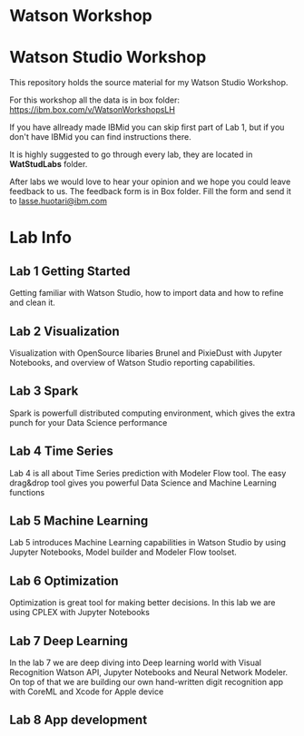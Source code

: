# Watson Workshop

# Watson Studio Workshop

This repository holds the source material for my Watson Studio Workshop.

For this workshop all the data is in box folder: https://ibm.box.com/v/WatsonWorkshopsLH

If you have allready made IBMid you can skip first part of Lab 1, but if you don't have IBMid you can find instructions there.

It is highly suggested to go through every lab, they are located in **WatStudLabs** folder.


After labs we would love to hear your opinion and we hope you could leave feedback to us. The feedback form is in Box folder. Fill the form and send it to <lasse.huotari@ibm.com>


# Lab Info

## Lab 1 Getting Started

Getting familiar with Watson Studio, how to import data and how to refine and clean it.

## Lab 2 Visualization

Visualization with OpenSource libaries Brunel and PixieDust with Jupyter Notebooks, and overview of Watson Studio reporting capabilities.

## Lab 3 Spark

Spark is powerfull distributed computing environment, which gives the extra punch for your Data Science performance

## Lab 4 Time Series

Lab 4 is all about Time Series prediction with Modeler Flow tool. The easy drag&drop tool gives you powerful Data Science and Machine Learning functions

## Lab 5 Machine Learning

Lab 5 introduces Machine Learning capabilities in Watson Studio by using Jupyter Notebooks, Model builder and Modeler Flow toolset.

## Lab 6 Optimization

Optimization is great tool for making better decisions. In this lab we are using CPLEX with Jupyter Notebooks

## Lab 7 Deep Learning

In the lab 7 we are deep diving into Deep learning world with Visual Recognition Watson API, Jupyter Notebooks and Neural Network Modeler. On top of that we are building our own hand-written digit recognition app with CoreML and Xcode for Apple device

## Lab 8 App development
